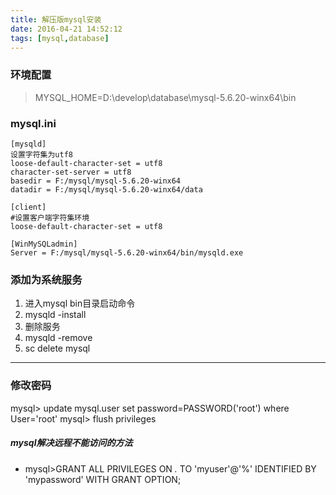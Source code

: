 ```yaml
---
title: 解压版mysql安装
date: 2016-04-21 14:52:12
tags: [mysql,database]
---
```

### 环境配置
> MYSQL_HOME=D:\develop\database\mysql-5.6.20-winx64\bin



### mysql.ini
```
[mysqld]
设置字符集为utf8
loose-default-character-set = utf8
character-set-server = utf8
basedir = F:/mysql/mysql-5.6.20-winx64
datadir = F:/mysql/mysql-5.6.20-winx64/data 

[client]
#设置客户端字符集环境 
loose-default-character-set = utf8

[WinMySQLadmin]
Server = F:/mysql/mysql-5.6.20-winx64/bin/mysqld.exe
```
### 添加为系统服务
1. 进入mysql bin目录启动命令
2. mysqld -install
3. 删除服务
4. mysqld -remove
5. sc delete mysql
***
### 修改密码
mysql> update mysql.user set password=PASSWORD('root') where User='root' 
mysql> flush privileges 

##### mysql解决远程不能访问的方法
- mysql>GRANT ALL PRIVILEGES ON *.* TO 'myuser'@'%' IDENTIFIED BY 'mypassword' WITH GRANT OPTION;


